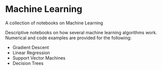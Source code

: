 # Machine Learning
A collection of notebooks on Machine Learning

Descriptive notebooks on how several machine learning algorithms work. Numerical and code examples are provided for the following:

* Gradient Descent
* Linear Regression
* Support Vector Machines
* Decision Trees
